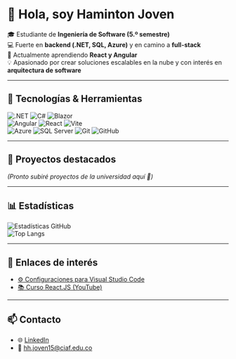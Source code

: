 # 👋 Hola, soy Haminton Joven  

🎓 Estudiante de **Ingeniería de Software (5.º semestre)**  
💻 Fuerte en **backend (.NET, SQL, Azure)** y en camino a **full-stack**  
🌱 Actualmente aprendiendo **React y Angular**  
💡 Apasionado por crear soluciones escalables en la nube y con interés en **arquitectura de software**   

---

## 🚀 Tecnologías & Herramientas
![.NET](https://img.shields.io/badge/.NET-512BD4?style=for-the-badge&logo=dotnet&logoColor=white)
![C#](https://img.shields.io/badge/C%23-239120?style=for-the-badge&logo=c-sharp&logoColor=white)
![Blazor](https://img.shields.io/badge/Blazor-512BD4?style=for-the-badge&logo=blazor&logoColor=white)  
![Angular](https://img.shields.io/badge/Angular-DD0031?style=for-the-badge&logo=angular&logoColor=white)
![React](https://img.shields.io/badge/React-20232A?style=for-the-badge&logo=react&logoColor=61DAFB)
![Vite](https://img.shields.io/badge/Vite-646CFF?style=for-the-badge&logo=vite&logoColor=FFD62E)  
![Azure](https://img.shields.io/badge/Azure-0078D4?style=for-the-badge&logo=microsoftazure&logoColor=white)
![SQL Server](https://img.shields.io/badge/SQL%20Server-CC2927?style=for-the-badge&logo=microsoftsqlserver&logoColor=white)
![Git](https://img.shields.io/badge/Git-F05032?style=for-the-badge&logo=git&logoColor=white)
![GitHub](https://img.shields.io/badge/GitHub-181717?style=for-the-badge&logo=github&logoColor=white)

---

## 📂 Proyectos destacados
*(Pronto subiré proyectos de la universidad aquí 🚀)*

---

## 📊 Estadísticas
![Estadísticas GitHub](https://github-readme-stats.vercel.app/api?username=hjoven15&show_icons=true&theme=tokyonight&hide_title=true&hide=issues)  
![Top Langs](https://github-readme-stats.vercel.app/api/top-langs/?username=hjoven15&layout=compact&theme=tokyonight)

---

## 🔗 Enlaces de interés
- [⚙️ Configuraciones para Visual Studio Code](https://www.youtube.com/watch?v=uyEUVgNMvGI&t=1s)  
- [📚 Curso React.JS (YouTube)](https://youtu.be/7iobxzd_2wY?si=ijxw9zLrZR60Xg-i)  

---

## 📫 Contacto
- 🌐 [LinkedIn](https://www.linkedin.com/in/haminton-joven-cano/)  
- 📧 hh.joven15@ciaf.edu.co 
